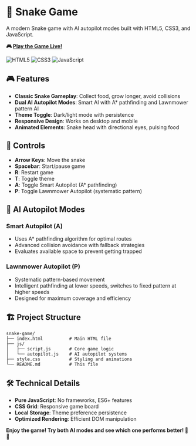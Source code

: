 # 🐍 Snake Game

A modern Snake game with AI autopilot modes built with HTML5, CSS3, and JavaScript.

**🎮 [Play the Game Live!](https://foxeronthepath.github.io/snake-game/)**

![HTML5](https://img.shields.io/badge/HTML5-E34F26?logo=html5&logoColor=white) ![CSS3](https://img.shields.io/badge/CSS3-1572B6?logo=css3&logoColor=white) ![JavaScript](https://img.shields.io/badge/JavaScript-F7DF1E?logo=javascript&logoColor=black)

## 🎮 Features

- **Classic Snake Gameplay**: Collect food, grow longer, avoid collisions
- **Dual AI Autopilot Modes**: Smart AI with A* pathfinding and Lawnmower pattern AI
- **Theme Toggle**: Dark/light mode with persistence
- **Responsive Design**: Works on desktop and mobile
- **Animated Elements**: Snake head with directional eyes, pulsing food

## 🎯 Controls

- **Arrow Keys**: Move the snake
- **Spacebar**: Start/pause game
- **R**: Restart game
- **T**: Toggle theme
- **A**: Toggle Smart Autopilot (A* pathfinding)
- **P**: Toggle Lawnmower Autopilot (systematic pattern)

## 🤖 AI Autopilot Modes

### Smart Autopilot (A)
- Uses A* pathfinding algorithm for optimal routes
- Advanced collision avoidance with fallback strategies
- Evaluates available space to prevent getting trapped

### Lawnmower Autopilot (P)
- Systematic pattern-based movement
- Intelligent pathfinding at lower speeds, switches to fixed pattern at higher speeds
- Designed for maximum coverage and efficiency

## 🏗️ Project Structure

```
snake-game/
├── index.html          # Main HTML file
├── js/
│   ├── script.js       # Core game logic
│   └── autopilot.js    # AI autopilot systems
├── style.css           # Styling and animations
└── README.md           # This file
```

## 🛠️ Technical Details

- **Pure JavaScript**: No frameworks, ES6+ features
- **CSS Grid**: Responsive game board
- **Local Storage**: Theme preference persistence
- **Optimized Rendering**: Efficient DOM manipulation

**Enjoy the game! Try both AI modes and see which one performs better! 🐍🤖**
